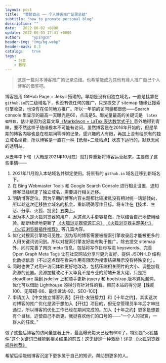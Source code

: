 ```yaml
---
layout: post
title:  "营销自己 —— 个人博客推广记录总结"
subtitle: "how to promote personal blog"
description: ""
date:   2022-06-02 +0800
update: 2022-06-03 17:41 +0800
author:     "ypingcn"
header-img: "img/bg.webp"
header-mask: 0.3
catalog:    true
tags:
    - 分享
    - 教程
---
```

> 这是一篇对本博客推广的记录总结。也希望能成为其他有缘人推广自己个人博客的借鉴吧。

博客是用 GitHub Page + Jekyll 搭建的。早期是没有用独立域名，一直是挂靠在 ```github.io```的二级域名下，也没有做任何的推广，只是提交了 sitemap 随缘让搜索引擎收录，也没有在任何地方推广。所以一年前的访问量都很低——Search console 里显示的最高一天曝光是60，点击是5。曝光量最高的关键词是 ``` latex 偏导数```，估计是因为这篇文章[《Markdwon + LaTex 表达数学式子》](/notes/Markdown/LaTex-math/)意外地得到青睐，要不然这样子随缘根本不可能有访问。虽然博客是在2016年开始的，但是早期的博客内容也是在校期间零碎的记录，感兴趣的人有限，再加上没有给原有的独立域名续费，所以博客是一直在一种【低频+二级站点】状态下运行的，默默无闻的透明站。

从去年中下旬（大概是2021年10月底）就打算重新将博客运营起来，主要做了这些事情——

1. 2021年11月购入本站域名并绑定使用。将原有的 ```github.io``` 域名迁移到新域名下。
2. 在 Bing Webmaster Tools 和 Google Search Console 进行相关设置，通知博客已经绑定了独立域名，需要进行相关迁移。
3. 明确博客定位。因为早期的博客内容主题都比较凌乱没有相对统一话题倾向，所以趁这次迁移独立域名的机会，重新明确写作目标。将专注在【技术、生活、分享、火狐、投资】五类上。
4. 因为本人是火狐浏览器的用户，从这点入手更容易做，所以结合自己地使用经验，断断续续地更新了 [《火狐浏览器资源汇总》](/special/firefox/resource/) [《火狐浏览器主题美化》](/special/firefox/theme/) [《火狐浏览器插件推荐》](/special/firefox/addons/) 等几篇内容。
5. 优化对搜索引擎地可见性。因为写的博客需要被搜索引擎收录后才能被更多的人用关键词访问到。所以对搜索引擎友好能有助于推广。除去提交 sitemap 外，同时完善了网页 meta 信息，包括将写作目标写进 keyswords、完善 Open Graph Meta Tags 让在社交网站分享时更为友好、提供  JSON-LD 结构化数据信息（不过这点现在看来作用有限因为搜索结果展示没有特殊变化）。
6. 同时也做了对用户访问体验更好地改动，包括压缩相关图片的大小、调整加载资源的设置。资源加载改动不大毕竟不是专业的前端开发大佬，只是把 cloudflare 换到 jsdelivr 上和顺手更新 jquery 和 bootstrap 版本避免漏洞。优化可以借助 Lighthouse 的得分有针对性的看。目前本站的得分是【性能100、无障碍-86、最佳做法-92、SEO-100】
7. 申请加入【中文独立博客列表】【开往-友链接力】和【十年之约】。其实这次对博客的推广优化是源于想加入【开往】项目的，但无奈管理员半年后才审批通过，所以博客的优化工作已经在期间完成的。加入【十年之约】更多是想要有个目标，迫使自己不断更。我挺喜欢他们的口号的——“一个人的寂寞，一群人的狂欢。”

做了这些后博客的访问量显著上升，最高曝光每天已经有600了，特别是“火狐插件”这个关键词已经能到相关结果的前五！这无疑是一种激励！详见  [《火狐浏览器插件推荐》](/special/firefox/addons/)

希望后续能借博客沉淀下更多属于自己的知识，帮助到更多的人。